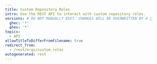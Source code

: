 ```yaml
---
title: Custom Repository Roles
intro: Use the REST API to interact with custom repository roles.
versions: # DO NOT MANUALLY EDIT. CHANGES WILL BE OVERWRITTEN BY A 🤖
  ghec: '*'
  ghes: '*'
topics:
  - API
allowTitleToDifferFromFilename: true
redirect_from:
  - /rest/orgs/custom_roles
autogenerated: rest
---
```




<!-- Content after this section is automatically generated -->
